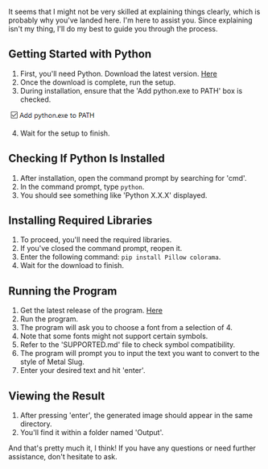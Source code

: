 It seems that I might not be very skilled at explaining things clearly, which is probably why you've landed here. I'm here to assist you. Since explaining isn't my thing, I'll do my best to guide you through the process.

## Getting Started with Python
1. First, you'll need Python. Download the latest version. [Here](https://www.python.org/downloads/)
2. Once the download is complete, run the setup.
3. During installation, ensure that the 'Add python.exe to PATH' box is checked.

![Check Box](Assets/GUIDE/Python-Path.png)

4. Wait for the setup to finish.

## Checking If Python Is Installed
1. After installation, open the command prompt by searching for 'cmd'.
2. In the command prompt, type `python`.
3. You should see something like 'Python X.X.X' displayed.

## Installing Required Libraries
1. To proceed, you'll need the required libraries.
2. If you've closed the command prompt, reopen it.
3. Enter the following command: `pip install Pillow colorama`.
4. Wait for the download to finish.

## Running the Program
1. Get the latest release of the program. [Here](https://github.com/VermeilChan/MetalSlugFont/releases)
2. Run the program.
3. The program will ask you to choose a font from a selection of 4.
4. Note that some fonts might not support certain symbols.
5. Refer to the 'SUPPORTED.md' file to check symbol compatibility.
6. The program will prompt you to input the text you want to convert to the style of Metal Slug.
7. Enter your desired text and hit 'enter'.

## Viewing the Result
1. After pressing 'enter', the generated image should appear in the same directory.
2. You'll find it within a folder named 'Output'.

And that's pretty much it, I think! If you have any questions or need further assistance, don't hesitate to ask.
